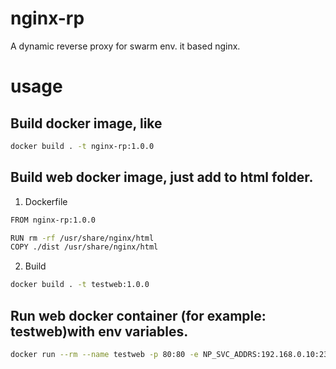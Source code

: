 # nginx-rp
A dynamic reverse proxy for swarm env. it based nginx.
# usage
## Build docker image, like
```sh
docker build . -t nginx-rp:1.0.0
```
## Build web docker image, just add to html folder.
1. Dockerfile
```sh
FROM nginx-rp:1.0.0

RUN rm -rf /usr/share/nginx/html
COPY ./dist /usr/share/nginx/html
```
2. Build
```sh
docker build . -t testweb:1.0.0
```
## Run web docker container (for example: testweb)with env variables.
```sh
docker run --rm --name testweb -p 80:80 -e NP_SVC_ADDRS:192.168.0.10:2375 -e NP_SVC_KWD:svc.* testweb:1.0.0
```
